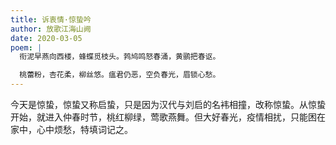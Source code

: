 ```yaml
---
title: 诉衷情·惊蛰吟
author: 放歌江海山阙
date: 2020-03-05
poem: |
  衔泥早燕向西楼，蜂蝶觅枝头。鹁鸠鸣怒春涌，黄鹂把春讴。

  桃蕾粉，杏花柔，柳丝悠。瘟君仍恶，空负春光，眉锁心愁。
---
```


今天是惊蛰，惊蛰又称启蛰，只是因为汉代与刘启的名袆相撞，改称惊蛰。从惊蛰开始，就进入仲春时节，桃红柳绿，莺歌燕舞。但大好春光，疫情相扰，只能困在家中，心中烦愁，特填词记之。
